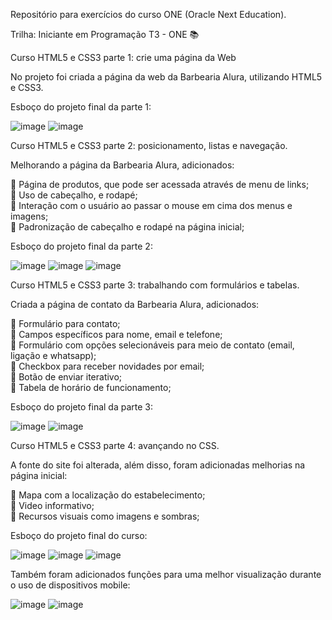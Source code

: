 Repositório para exercícios do curso ONE (Oracle Next Education).


Trilha: Iniciante em Programação T3 - ONE &#128218;

Curso HTML5 e CSS3 parte 1: crie uma página da Web

No projeto foi criada a página da web da Barbearia Alura, utilizando HTML5 e CSS3. 

Esboço do projeto final da parte 1:

![image](https://user-images.githubusercontent.com/78876332/184424101-c1d36a0a-d33a-4009-a402-08f6927eb590.png)
![image](https://user-images.githubusercontent.com/78876332/184424310-3e63f463-9ee4-40f1-841d-595d501787c5.png)

Curso HTML5 e CSS3 parte 2: posicionamento, listas e navegação.

Melhorando a página da Barbearia Alura, adicionados:

&#128204; Página de produtos, que pode ser acessada através de menu de links; <br>
&#128204; Uso de cabeçalho, e rodapé; <br>
&#128204; Interação com o usuário ao passar o mouse em cima dos menus e imagens; <br>
&#128204; Padronização de cabeçalho e rodapé na página inicial;

Esboço do projeto final da parte 2:

![image](https://user-images.githubusercontent.com/78876332/185470982-adfc490c-5599-443c-9234-9c043b9516eb.png)
![image](https://user-images.githubusercontent.com/78876332/185471081-b6ade756-0d1d-4b71-9df1-84a0208ac045.png)
![image](https://user-images.githubusercontent.com/78876332/185471185-dc3d3025-c1be-41c8-a8ec-ec0d1eb04a8b.png)


Curso HTML5 e CSS3 parte 3: trabalhando com formulários e tabelas.<br>

Criada a página de contato da Barbearia Alura, adicionados:<br>

&#128204; Formulário para contato;<br>
&#128204; Campos específicos para nome, email e telefone;<br>
&#128204; Formulário com opções selecionáveis para meio de contato (email, ligação e whatsapp);<br>
&#128204; Checkbox para receber novidades por email;<br>
&#128204; Botão de enviar iterativo;<br>
&#128204; Tabela de horário de funcionamento;<br>

Esboço do projeto final da parte 3:

![image](https://user-images.githubusercontent.com/78876332/186234053-2a81dd4d-60b9-43c6-a669-3cd94c508854.png)
![image](https://user-images.githubusercontent.com/78876332/186234192-e235fcbf-2679-4385-b26f-ccbfeaefe6db.png)


Curso HTML5 e CSS3 parte 4: avançando no CSS.<br>

A fonte do site foi alterada, além disso, foram adicionadas melhorias na página inicial:<br>

&#128204; Mapa com a localização do estabelecimento;<br>
&#128204; Video informativo;<br>
&#128204; Recursos visuais como imagens e sombras;<br>

Esboço do projeto final do curso:<br>

![image](https://user-images.githubusercontent.com/78876332/188498602-cbc5e527-4756-4e7b-b844-3a3d6f7d5cb6.png)
![image](https://user-images.githubusercontent.com/78876332/188498683-2e366785-cf2b-42ce-b85d-0faacd9d00cc.png)
![image](https://user-images.githubusercontent.com/78876332/188498907-4c17c066-2900-4928-8a9c-6aeec14811e8.png)

Também foram adicionados funções para uma melhor visualização durante o uso de dispositivos mobile:<br>

![image](https://user-images.githubusercontent.com/78876332/188499822-cc704750-31e0-48e9-b915-450bbc45d3eb.png) 
![image](https://user-images.githubusercontent.com/78876332/188499859-5c914ac2-9468-46fa-a082-dde4bd4c9b35.png)









